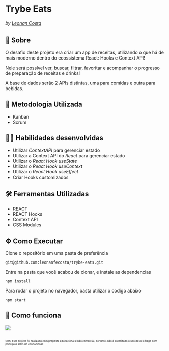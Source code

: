 # Trybe Eats
###### by _[Leonan Costa](https://www.linkedin.com/in/leonanfecosta/)_

## :page_with_curl: Sobre
O desafio deste projeto era criar  um app de receitas, utilizando o que há de mais moderno dentro do ecossistema React: Hooks e Context API!

Nele será possível ver, buscar, filtrar, favoritar e acompanhar o progresso de preparação de receitas e drinks!

A base de dados serão 2 APIs distintas, uma para comidas e outra para bebidas.

## :memo: Metodologia Utilizada

* Kanban
* Scrum

## :man_technologist: Habilidades desenvolvidas

  - Utilizar _ContextAPI_ para gerenciar estado
  - Utilizar a Context API do _React_ para gerenciar estado
  - Utilizar o _React Hook useState_
  - Utilizar o _React Hook useContext_
  - Utilizar o _React Hook useEffect_
  - Criar Hooks customizados

## :hammer_and_wrench: Ferramentas Utilizadas

* REACT
* REACT Hooks
* Context API
* CSS Modules

## ⚙️ Como Executar
Clone o repositório em uma pasta de preferência

```
git@github.com:leonanfecosta/trybe-eats.git
```

Entre na pasta que você acabou de clonar, e instale as dependencias
```
npm install
```
Para rodar o projeto no navegador, basta utilizar o codigo abaixo 
```
npm start
```

## :iphone: Como funciona
<img src="./trybeWalletHowItWorks.gif" />

##

<span style="font-size:8px">OBS: Este projeto foi realizado com proposta educacional e não comercial, portanto, não é autorizado o uso deste código com principios além do educacional</span>
